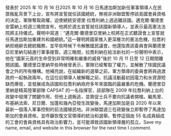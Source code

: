 發表於 2025 年 10 月 16 日2025 年 10 月 16 日馬達加斯加新任軍事領導人在民眾叛亂背景下上台，宣布將宣誓就任該國總統，無視非洲聯盟暫停該島國會員資格的決定。軍隊奪取政權，迫使總統安德里·拉喬利納上週逃離該國。邁克爾·蘭德里安雷納上校週三晚間宣布，他將於週五宣誓就任該國新領導人，並表示最高憲法法院將主持儀式。聲明中寫道：“邁克爾·蘭德里亞里納上校將在正式聽證會上宣誓就任馬達加斯加重建共和國總統。”這一聲明將國家推入更深層次的憲法危機，拉喬利納拒絕辭去總統職務，並早些時候下令解散國民議會。他還指責該委員會與蘭德里亞尼里納勾結進行軍事接管。週三晚間，拉喬利納在給法新社的一份聲明中表示，他在“國家元首的生命受到非常明確和嚴重的威脅”後於 10 月 11 日至 12 日期間離開該國。蘭德里亞里納早些時候曾表示，軍隊已經奪取了權力，並解散了除國民議會之外的所有機構。他補充說，在組織新的選舉之前，軍方領導的委員會將與過渡政府一起執政兩年。在這位前領導人被解職之前，抗議活動最初因電力和水資源短缺而爆發，並發展成為該國和拉喬利納政府多年來面臨的最嚴重的危機。蘭德里亞里納是精英陸軍部隊 CAPSAT 的一名指揮官，該部隊在 2009 年拉喬利納上台的政變中發揮了關鍵作用，但他上週叛逃，並敦促士兵不要向抗議者開槍。繼馬里、布基納法索、尼日爾、加蓬和幾內亞發生政變後，馬達加斯加是自 2020 年以來最新一個落入軍事控制的前法國殖民地。非洲聯盟週三在政變後立即暫停了馬達加斯加的會員資格，並呼籲恢復文官領導的統治和選舉。暫停這個由 55 名成員組成的工會的會員資格具有政治影響力，並可能導致該國新領導層的孤立。Save my name, email, and website in this browser for the next time I comment.